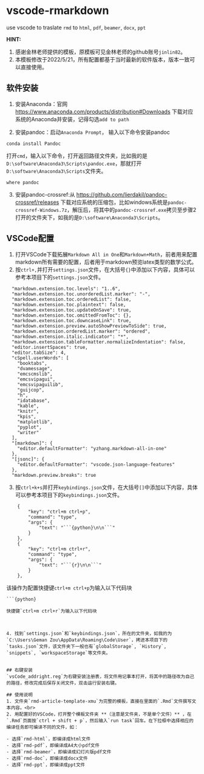 # vscode-rmarkdown
use vscode to traslate `rmd` to `html`, `pdf`, `beamer`, `docx`, `ppt`

**HINT:**<br>
1. 感谢金林老师提供的模板，原模板可见金林老师的github账号`jinlin82`。
2. 本模板修改于2022/5/21，所有配置都基于当时最新的软件版本，版本一致可以直接使用。

## 软件安装
1. 安装Anaconda：官网 https://www.anaconda.com/products/distribution#Downloads 下载对应系统的Anaconda并安装，记得勾选`add to path`

2. 安装pandoc：启动`Anaconda Prompt`， 输入以下命令安装pandoc
  ```{python}
  conda install Pandoc
  ```
  
  打开`cmd`，输入以下命令，打开返回路径文件夹，比如我的是`D:\software\Anaconda3\Scripts\pandoc.exe`，那就打开`D:\software\Anaconda3\Scripts`文件夹。
  ```
  where pandoc
  ```
 
3. 安装pandoc-crossref:从 https://github.com/lierdakil/pandoc-crossref/releases 下载对应系统的压缩包，比如windows系统是`pandoc-crossref-Windows.7z`，解压后，将其中的`pandoc-crossref.exe`拷贝至步骤2打开的文件夹下，如我的是`D:\software\Anaconda3\Scripts`。

## VSCode配置
1. 打开VSCode下载拓展`Markdown All in One`和`Markdown+Math`，前者用来配置markdown所有需要的配置，后者用于markdown预览latex类型的数学公式。
2. 按`ctrl+,`并打开`settings.json`文件，在大括号`{}`中添加以下内容，具体可以参考本项目下的`settings.json`文件。
 ```
   "markdown.extension.toc.levels": "1..6",
   "markdown.extension.toc.unorderedList.marker": "-",
   "markdown.extension.toc.orderedList": false,
   "markdown.extension.toc.plaintext": false,
   "markdown.extension.toc.updateOnSave": true,
   "markdown.extension.toc.omittedFromToc": {},
   "markdown.extension.toc.downcaseLink": true,
   "markdown.extension.preview.autoShowPreviewToSide": true,
   "markdown.extension.orderedList.marker": "ordered",
   "markdown.extension.italic.indicator": "*",
   "markdown.extension.tableFormatter.normalizeIndentation": false,
   "editor.insertSpaces": true,
   "editor.tabSize": 4,
   "cSpell.userWords": [
     "booktabs",
     "dvamessage",
     "emcscmslib",
     "emcsvipagui",
     "emcsvipaguilib",
     "guijcop",
     "h",
     "idatabase",
     "kable",
     "knitr",
     "kpis",
     "matplotlib",
     "pyplot",
     "writer"
   ],
   "[markdown]": {
     "editor.defaultFormatter": "yzhang.markdown-all-in-one"
   },
   "[jsonc]": {
     "editor.defaultFormatter": "vscode.json-language-features"
   },
   "markdown.preview.breaks": true
 ```
3. 按`ctrl+k+s`并打开`keybindings.json`文件，在大括号`[]`中添加以下内容，具体可以参考本项目下的`keybindings.json`文件。

  ```
      {
          "key": "ctrl+m ctrl+p",
          "command": "type",
          "args": {
              "text": "```{python}\n\n```"
          }
      },
      {
          "key": "ctrl+m ctrl+r",
          "command": "type",
          "args": {
              "text": "```{r}\n\n```"
          }
      },
  ```
  该操作为配置快捷键`ctrl+m ctrl+p`为输入以下代码块
  ```
  ```{python}
  
  ```
  ```
  快捷键`ctrl+m ctrl+r`为输入以下代码块
  ```
  ```{r}
  
  ```
  ```

4. 找到`settings.json`和`keybindings.json`，所在的文件夹，如我的为`C:\Users\Geman Zou\AppData\Roaming\Code\User`，拷进本项目下的`tasks.json`文件，该文件夹下一般也有`globalStorage`, `History`, `snippets`, `workspaceStorage`等文件夹。


## 右键安装
`vsCode_addright.reg`为右键安装注册表，将文件用记事本打开，将其中的路径改为自己的路径，修改完成后保存关闭文件，双击运行安装右键。

## 使用说明
1. 文件夹`rmd-article-template-xmu`为完整的模板，直接在里面的`.Rmd`文件撰写文本内容。<br>
2. 用配置好的VSCode，打开整个模板文件夹 **（注意是文件夹，不是单个文件）** ，在`.Rmd`页面按`ctrl + shift + p`，然后输入`run task`回车。在下拉框中选择相应的编译任务即可编译不同的文件，如：

 - 选择`rmd-html`，即编译成html文件
 - 选择`rmd-pdf`，即编译成A4大小pdf文件
 - 选择`rmd-beamer`，即编译成幻灯片版pdf文件
 - 选择`rmd-doc`，即编译成docx文件
 - 选择`rmd-ppt`，即编译成ppt文件
